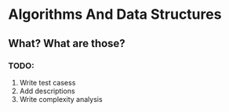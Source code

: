 # Algorithms And Data Structures
## What? What are those?

### TODO:
1. Write test casess
2. Add descriptions
3. Write complexity analysis